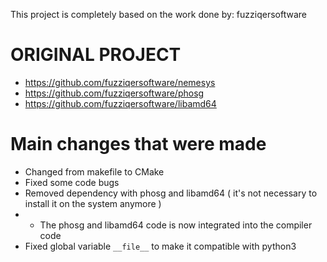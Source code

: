 This project is completely based on the work done by: fuzziqersoftware

ORIGINAL PROJECT
================
* https://github.com/fuzziqersoftware/nemesys
* https://github.com/fuzziqersoftware/phosg
* https://github.com/fuzziqersoftware/libamd64

Main changes that were made
===========================
* Changed from makefile to CMake
* Fixed some code bugs
* Removed dependency with phosg and libamd64 ( it's not necessary to install it on the system anymore )
* * The phosg and libamd64 code is now integrated into the compiler code
* Fixed global variable `__file__` to make it compatible with python3